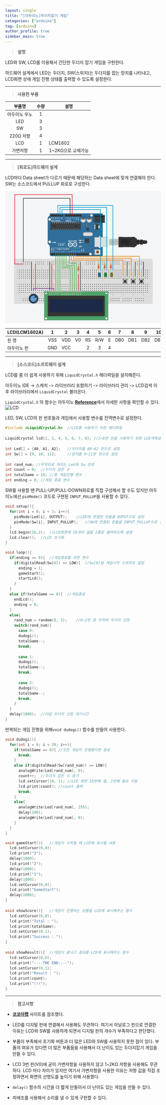 ```yaml
---
layout: single
title: "[아두이노]두더지잡기 게임"
categories: ["arduino"]
tag: [arduino]
author_profile: true
sidebar_main: true
---
```




> **설명**

LED와 SW, LCD를 이용해서 간단한 두더지 잡기 게임을 구현한다.


하드웨어 설계에서 LED는 두더지, SW(스위치)는 두더지를 잡는 망치를 나타내고, LCD화면 상에 게임 진행 상태를 출력할 수 있도록 설정한다.

---

> __사용한 부품__

|부품명|수량|설명|
|:---:|:---:|---|
|아두이노 우노|1|  |
|LED|3|  |
|SW|3|  |
|220Ω 저항|4|  |
|LCD|1|LCM1602|
|가변저항|1|1~2KΩ으로 교체가능|

---

> **[회로도]하드웨어 설계**

LCD마다 Data sheet가 다르기 때문에 해당하는 Data sheet에 맞게 연결해야 한다.
SW는 소스코드에서 PULLUP 회로로 구성한다.

![circuit](https://raw.githubusercontent.com/JiJinWoo/JiJinWoo.github.io/master/assets/images/dudogigame.PNG)


|LCD(LCM1602A)|1|2|3|4|5|6|7|8|9|10|11|12|13|14|15|16|
|---|:---:|:---:|:---:|:---:|:---:|:---:|:---:|:---:|:---:|:---:|:---:|:---:|:---:|:---:|:---:|:---:|
|핀 명|VSS|VDD|V0|RS|R/W|E|DB0|DB1|DB2|DB3|DB4|DB5|DB6|DB7|A|K|
|아두이노 핀|GND|VCC| |2|3|4|  |  |  |  |5|6|7|8|VCC|GND|

---

> **[소스코드]소프트웨어 설계**

LCD를 좀 더 쉽게 사용하기 위해 ```LiquidCrystal.h``` 헤더파일을 설치해준다.


아두이노 IDE -> 스케치 ->  라이브러리 포함하기 -> 라이브러리 관리 -> LCD검색 
이후 라이브러리에서 ```LiquidCrystal``` 불러온다.


```LiquidCrystal.h``` 의 함수는  아두이노 [**Reference**](https://www.arduino.cc/en/Reference/LiquidCrystal)에서 자세한 사항을 확인할 수 있다.
![LCD](https://github.com/JiJinWoo/JiJinWoo.github.io/blob/master/assets/images/LCDIMAGE.PNG?raw=true)



LED, SW, LCD의 핀 번호들과 게임에서 사용할 변수를 전역변수로 설정한다.
```cpp
#include <LiquidCrystal.h>	//LCD를 사용하기 위한 헤더파일

LiquidCrystal lcd(2, 3, 4, 5, 6, 7, 8);	//2~8번 핀을 사용하기 위한 LCD객체생성

int Led[] = {A0, A1, A2};	//두더지를 A0~A2 핀으로 설정
int Sw[] = {9, 10, 11};		//망치를 9~11번 핀으로 설정

int rand_num; //무작위로 켜지는 Led와 Sw 번호
int count = 0;  //두더지 잡은 수
int totalGame = 10; //총 게임진행 횟수
int ending = 0;	//게임 종료 변수
```


SW를 사용할 땐 PULL-UP/PULL-DOWN회로를 직접 구성해서 할 수도 있지만 아두이노에선 ```pinMode()``` 코드로 구현된 ```INPUT_PULLUP```을 사용할 수 있다.
```cpp
void setup(){
  for(int i = 0; i < 3; i++){
    pinMode(Led[i], OUTPUT);	//LED에 연결된 핀들을 OUPUT으로 설정
    pinMode(Sw[i], INPUT_PULLUP);	//SW에 연결된 핀들을 INPUT_PULLUP으로 설정 
  }
  lcd.begin(16,2);	//LCD화면에 16개의 셀을 2줄로 출력하도록 설정
  lcd.clear();	//LCD 초기화
}
```
```cpp
void loop(){
  if(ending == 0){	//게임종료를 위한 변수
    if(digitalRead(Sw[0]) == LOW){	//Sw[0]을 게임시작 스위치로 설정 
      ending = 1;
      gameStart();
      startLcd();
    }
  }
  else if(totalGame == 0){	//게임종료
    endLcd();
    ending = 0;
  }
  else{
    rand_num = random(0, 3);	//0~2번 중 무작위 두더지 선정
    switch(rand_num){
      case 0:
      dudogi();
      totalGame--;
      break;

      case 1:
      dudogi();
      totalGame--;
      break;

      case 2:
      dudogi();
      totalGame--;
      break;
    }
  }
  delay(1000);	//다음 두더지 선정 대기시간
}
```


반복되는 게임 진행을 위해```void dudogi()``` 함수를 만들어 사용한다.
```cpp
void dudogi(){
  for(int i = 0; i < 20; i++){
    if(totalGame == 0){	//모든 게임이 진행됐다면 종료
      break;
    }
    else if(digitalRead(Sw[rand_num]) == LOW){
      analogWrite(Led[rand_num], 0);
      count++;	//두더지 잡은 수 증가
      lcd.setCursor(10, 1);	//LCD 화면 10번째 셀, 2번째 줄로 이동
      lcd.print(count);	//count 출력
      break;
    }
    else{
      analogWrite(Led[rand_num], 255);
      delay(100);
      analogWrite(Led[rand_num], 0);
    }
  }
}
```
```cpp
void gameStart(){	//게임이 시작될 때 LCD에 표시될 내용
  lcd.setCursor(0,0);
  lcd.print("3");
  delay(1000);
  lcd.print("2");
  delay(1000);
  lcd.print("1");
  delay(1000);
  lcd.setCursor(0,0);
  lcd.print("GameStart");
  delay(1000);
}

void showScore(){	//게임이 진행되는 상황을 LCD에 표시해주는 함수
  lcd.setCursor(0,0);
  lcd.print("Total : ");
  lcd.print(totalGame);
  lcd.setCursor(0,1);
  lcd.print("Success : ");
}

void showResult(){	//게임이 끝나고 결과를 LCD에 표시해주는 함수
  lcd.setCursor(0,0);
  lcd.print("----THE END----");
  lcd.setCursor(0,1);
  lcd.print("Result : ");
  lcd.print(count);
  lcd.print("!!!");
}
```
---

> **참고사항**

* [**코코아팹**](https://kocoafab.cc/make/view/443) 사이트를 참조했다.

* LED를 디지털 핀에 연결해서 사용해도 무관하다. 여기서 아날로그 핀으로 연결한 이유는 LCD와 SW를 사용하게 되면서 디지털 핀의 개수가 부족하다고 판단했다.

* 부품이 부족해서 초기화 버튼과 더 많은 LED와 SW를 사용하지 못한 점이 있다. 부품의 여유가 있다면 더 많은 부품들을 사용해서 더 난이도 있는 두더지잡기 게임을 만들 수 있다.

* LCD 3번 핀(V0)에 굳이 가변저항을 사용하지 않고 1~2KΩ 저항을 사용해도 무관하다. LCD 마다 차이가 있지만 여기서 가변저항을 사용한 이유는 저항 값을 직접 조정하면서 화면의 선명도를 높이기 위해 사용했다.

* ```delay()``` 함수의 시간을 더 짧게 만들어서 더 난이도 있는 게임을 만들 수 있다.

* 피에조를 사용해서 소리를 낼 수 있게 구현할 수 있다.